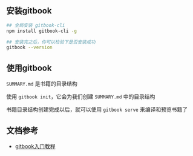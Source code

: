 ## 安装gitbook

```bash
## 全局安装 gitbook-cli
npm install gitbook-cli -g

## 安装完之后，你可以检验下是否安装成功
gitbook --version
```

## 使用gitbook
`SUMMARY.md` 是书籍的目录结构

使用 `gitbook init`，它会为我们创建 `SUMMARY.md` 中的目录结构

书籍目录结构创建完成以后，就可以使用 `gitbook serve` 来编译和预览书籍了


## 文档参考

- [gitbook入门教程](https://yuzeshan.gitbooks.io/gitbook-studying/content/index.html)
